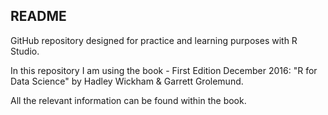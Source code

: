 ## README

GitHub repository designed for practice and learning purposes with R Studio.

In this repository I am using the book - First Edition December 2016: "R for Data Science" by Hadley Wickham & Garrett Grolemund.

All the relevant information can be found within the book.

